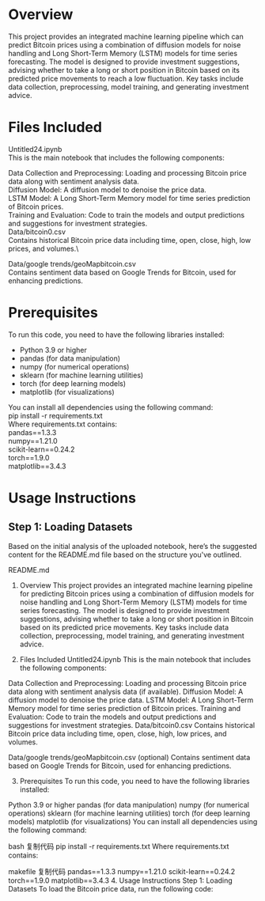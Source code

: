 # Overview
This project provides an integrated machine learning pipeline which can predict Bitcoin prices using a combination of diffusion models for noise handling and Long Short-Term Memory (LSTM) models for time series forecasting. The model is designed to provide investment suggestions, advising whether to take a long or short position in Bitcoin based on its predicted price movements to reach a low fluctuation. Key tasks include data collection, preprocessing, model training, and generating investment advice.

# Files Included
Untitled24.ipynb\
This is the main notebook that includes the following components:

Data Collection and Preprocessing: Loading and processing Bitcoin price data along with sentiment analysis data.\
Diffusion Model: A diffusion model to denoise the price data.\
LSTM Model: A Long Short-Term Memory model for time series prediction of Bitcoin prices.\
Training and Evaluation: Code to train the models and output predictions and suggestions for investment strategies.\
Data/bitcoin0.csv\
Contains historical Bitcoin price data including time, open, close, high, low prices, and volumes.\

Data/google trends/geoMapbitcoin.csv \
Contains sentiment data based on Google Trends for Bitcoin, used for enhancing predictions.

# Prerequisites
To run this code, you need to have the following libraries installed:

* Python 3.9 or higher
* pandas (for data manipulation)
* numpy (for numerical operations)
* sklearn (for machine learning utilities)
* torch (for deep learning models)
* matplotlib (for visualizations)

You can install all dependencies using the following command:\
pip install -r requirements.txt\
Where requirements.txt contains:\
pandas==1.3.3\
numpy==1.21.0\
scikit-learn==0.24.2\
torch==1.9.0\
matplotlib==3.4.3

# Usage Instructions
## Step 1: Loading Datasets

Based on the initial analysis of the uploaded notebook, here’s the suggested content for the README.md file based on the structure you've outlined.

README.md
1. Overview
This project provides an integrated machine learning pipeline for predicting Bitcoin prices using a combination of diffusion models for noise handling and Long Short-Term Memory (LSTM) models for time series forecasting. The model is designed to provide investment suggestions, advising whether to take a long or short position in Bitcoin based on its predicted price movements. Key tasks include data collection, preprocessing, model training, and generating investment advice.

2. Files Included
Untitled24.ipynb
This is the main notebook that includes the following components:

Data Collection and Preprocessing: Loading and processing Bitcoin price data along with sentiment analysis data (if available).
Diffusion Model: A diffusion model to denoise the price data.
LSTM Model: A Long Short-Term Memory model for time series prediction of Bitcoin prices.
Training and Evaluation: Code to train the models and output predictions and suggestions for investment strategies.
Data/bitcoin0.csv
Contains historical Bitcoin price data including time, open, close, high, low prices, and volumes.

Data/google trends/geoMapbitcoin.csv (optional)
Contains sentiment data based on Google Trends for Bitcoin, used for enhancing predictions.

3. Prerequisites
To run this code, you need to have the following libraries installed:

Python 3.9 or higher
pandas (for data manipulation)
numpy (for numerical operations)
sklearn (for machine learning utilities)
torch (for deep learning models)
matplotlib (for visualizations)
You can install all dependencies using the following command:

bash
复制代码
pip install -r requirements.txt
Where requirements.txt contains:

makefile
复制代码
pandas==1.3.3
numpy==1.21.0
scikit-learn==0.24.2
torch==1.9.0
matplotlib==3.4.3
4. Usage Instructions
Step 1: Loading Datasets
To load the Bitcoin price data, run the following code:
  


